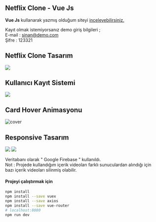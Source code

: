 

## Netflix Clone - Vue Js

**Vue Js** kullanarak yazmış olduğum siteyi [inceleyebilirsiniz.](https://oztsinan.github.io/netflixClone/preview)  

Kayıt olmak istemiyorsanız demo giriş bilgileri ;
\
E-mail : sinan@demo.com
\
Şifre : 123321

## Netflix Clone Tasarım
![](https://i.ibb.co/JmCPJ1Q/1.png)

## Kullanıcı Kayıt Sistemi 
![](https://i.ibb.co/N20PCZB/post5.png)


## Card Hover Animasyonu
![cover](https://i.ibb.co/CW3NwXg/ezgif-5-a4bad9bc16-min.gif)

## Responsive Tasarım
![](https://i.ibb.co/LSqS8s9/tablettelefon-min.gif)
![](https://i.ibb.co/DLr8hNr/story.png)


Veritabanı olarak " Google Firebase " kullanıldı.
\
Not : Projede kullandığım içerik videoları farklı sunuculardan alındığı için bazı içerik videoları silinmiş olabilir.


#### Projeyi çalıştırmak için

``` bash
npm install
npm install --save vuex
npm install --save axios
npm install --save vue-router
# localhost:8080
npm run dev
```

